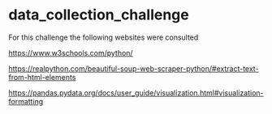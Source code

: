 # data_collection_challenge

For this challenge the following websites were consulted

https://www.w3schools.com/python/

https://realpython.com/beautiful-soup-web-scraper-python/#extract-text-from-html-elements

https://pandas.pydata.org/docs/user_guide/visualization.html#visualization-formatting